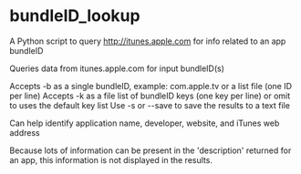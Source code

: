# bundleID_lookup
A Python script to query http://itunes.apple.com for info related to an app bundleID

Queries data from itunes.apple.com for input bundleID(s)

Accepts -b as a single bundleID, example: com.apple.tv or a list file (one ID per line)
Accepts -k as a file list of bundleID keys (one key per line) or omit to uses the default key list
Use -s or --save to save the results to a text file

Can help identify application name, developer, website, and iTunes web address

Because lots of information can be present in the 'description' returned for an app, this information is not displayed in the results.
